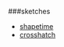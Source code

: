 ###sketches

* [shapetime](https://sohanmurthy.github.io/shapetime)
* [crosshatch](https://sohanmurthy.github.io/crosshatch)
